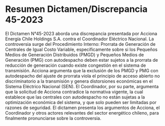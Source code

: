 # Resumen Dictamen/Discrepancia 45-2023
El Dictamen N°45-2023 aborda una discrepancia presentada por Acciona Energía Chile Holdings S.A. contra el Coordinador Eléctrico Nacional. La controversia surge del Procedimiento Interno: Prorrata de Generación de Centrales de Igual Costo Variable, específicamente sobre si los Pequeños Medios de Generación Distribuidos (PMGD) y Pequeños Medios de Generación (PMG) con autodespacho deben estar sujetos a la prorrata de reducción de generación cuando existe congestión en el sistema de transmisión. Acciona argumenta que la exclusión de los PMGD y PMG con autodespacho del ajuste de prorrata viola el principio de acceso abierto no discriminatorio a la transmisión y genera distorsiones económicas en el Sistema Eléctrico Nacional (SEN). El Coordinador, por su parte, argumenta que la solicitud de Acciona contradice la normativa vigente, la cual establece que las centrales con autodespacho no están sujetas a la optimización económica del sistema, y que solo pueden ser limitadas por razones de seguridad. El dictamen presenta los argumentos de Acciona, el Coordinador y otros actores relevantes del sector energético chileno, para finalmente pronunciarse sobre la controversia.